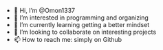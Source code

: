 - 👋 Hi, I’m @Omon1337
- 👀 I’m interested in programming and organizing
- 🌱 I’m currently learning getting a better mindset
- 💞️ I’m looking to collaborate on interesting projects
- 📫 How to reach me: simply on Github

<!---
Omon1337/Omon1337 is a ✨ special ✨ repository because its `README.md` (this file) appears on your GitHub profile.
You can click the Preview link to take a look at your changes.
--->
